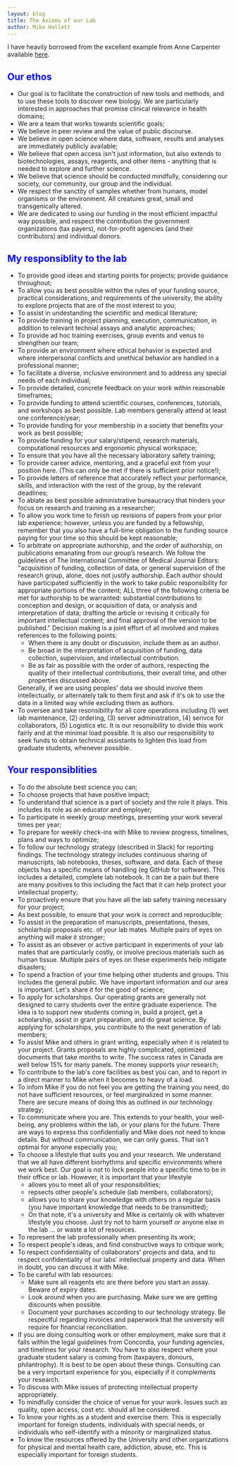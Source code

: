 ```yaml
---
layout: blog
title: The Axioms of our Lab
author: Mike Hallett
---
```


I have heavily borrowed from the excellent example from Anne Carpenter available [here](https://personal.broadinstitute.org/anne/lab_policy.html). 


<h2><span style="color: #0000ff;"><span class="c6 c11">Our ethos</span></span></h2>
<ul>
<li>Our goal is to facilitate the construction of new tools and methods, and to use these tools to discover new biology. We are 
particularly interested in approaches that promise clinical relevance in  health domains;</li>
<li>We are a team that works towards scientific goals;
</li>
<li>We believe in peer review and the value of public discourse.</li>
<li>We believe in open science where data, software, results and analyses are immediately publicly available; </li>
<li>
We believe that open access isn't just information, but also extends to biotechnologies, assays, reagents, and other items - anything that is needed to explore and further science.
</li>
<li>We believe that science should be conducted mindfully, considering our society, our community, our group and the individual. </li>
<li>We respect the sanctity of samples whether from humans, model organisms or the environment. All creatures great, small and transgenically altered. </li>
<li>We are dedicated to using our funding in the most efficient impactful way possible, and respect the contribution the government organizations (tax payers), not-for-profit agencies (and their contributors) and individual donors.
</li>

</ul>

<h2><span style="color: #0000ff;"><span class="c6 c11">My responsiblity to the lab</span></span></h2>

<ul>
<li>To provide good ideas and starting points for projects; provide guidance throughout;</li>
<li>To allow you as best possible within the rules of your funding source, practical considerations, and requirements of the university, the ability to explore projects that are of the most interest to you;</li>
<li>To assist in undestanding the scientific and medical literature;</li>
<li>To provide training in  project planning,  execution, communication, in addition to relevant technial assays and analytic approaches;</li>
<li>To provide ad hoc training exercises, group events and venus to  strengthen our team;</li>
<li>To provide an environment where ethical behavior is expected and where interpersonal conflicts and unethical behavior are handled in a professional manner;</li>
<li>To facilitate a diverse, inclusive environment and to address any special needs of each individual;</li>
<li>To provide detailed, concrete feedback on your  work within reasonable timeframes;</li>
<li>To provide funding to attend scientific courses, conferences, tutorials, and workshops as best possible. Lab members generally attend at least one conference/year;</li>
<li>To provide funding for your membership in a society that benefits your work as best possible;</li>
<li>To provide funding for your salary/stipend, research materials, computational resources and  ergonomic physical workspace;</li>
<li>To ensure that you have all the necessary laboratory safety training;</li>
<li>To provide career advice, mentoring, and a graceful exit from your position here. (This can only be met  if there is sufficient prior notice!);</li>
<li>To provide letters of reference that accurately reflect your performance, skills, and interaction with the rest of the group, by the relevant deadlines;</li>
<li>To ablate as best possible administrative bureaucracy that hinders your focus on research and training as a researcher;</li>
<li>To allow you work time to finish up revisions of papers from your prior lab experience; however, unless you are funded by a fellowship, remember that you also have a full-time obligation to the funding source paying for your time so this should be kept reasonable;</li>
<li>To arbitrate on appropriate authorship, and the order of authorship, on publications emanating from our group’s research. We follow the guidelines of The International Committee of Medical Journal Editors:
"acquisition of funding, collection of data, or general supervision of the research group, alone, does not justify authorship. Each author should have participated sufficiently in the work to take public responsibility for appropriate portions of the content; ALL three of the following criteria be met for authorship to be warranted:
substantial contributions to conception and design, or acquisition of data, or analysis and interpretation of data;
drafting the article or revising it critically for important intellectual content; and
final approval of the version to be published."
Decision making is a joint effort of all involved and makes references to the following points: 
<ul>
<li>When there is any doubt or discussion, include them as an author.</li>
<li>Be broad in the interpretation of acquisition of funding, data collection, supervision, and intellectual contribution.</li>
<li>Be as fair as possible with the order of authors, respecting the quality of their intellectual contributions, their overall time, and other properties discussed above.</li>
</ul>
Generally, if we are using peoples' data we should involve them intellectually, or alternately talk to them first and ask if it's ok to use the data in a limited way while excluding them as authors.</li>
<li>To oversee and take resonsibility for all core operations including (1) wet lab maintenance, (2) ordering, (3) server administration, (4) serivce for collaborators, (5) Logistics etc. It is our resonsibility to divide this work fairly and at the minimal load possible. It is also our responsibility to seek funds to obtain technical assistants to lighten this load from graduate students, whenever possible.</li>
</ul>

<h2><span style="color: #0000ff;"><span class="c6 c11">Your responsiblities
</span></span></h2>

<ul>
<li>To do the absolute best science you  can;</li>
<li>To choose projects that have positive impact;</li>
<li>To understand that science is a part of society and the role it plays. This includes its role as an educator  and  employer;</li>
<li>To participate in weekly group meetings, presenting your work several times per year;</li>
<li> To prepare for weekly check-ins with Mike to review progress, timelines, plans and ways to optimize;
</li>
<li>To follow our   technology strategy (described in Slack) for reporting findings. The technology strategy includes continuous sharing of manuscripts, lab notebooks, theses, software, and data. Each of these objects has a specific means of handling (eg GitHub for software). This includes a detailed, complete lab notebook. It can be a pain but there are many positives to this including the fact that it can help  protect your intellectual property;</li>
<li>To proactively ensure that you have all the lab safety training necessary for your project;</li>
<li>As best possible, to ensure that your work  is correct and reproducible;
</li>
<li> To assist in the preparation of manuscripts, presentations, theses, scholarhsip proposals etc. of your lab mates. Multiple pairs of eyes on anything will make it stronger; 
</li>
<li> To assist as an obsever or active participant in experiments of your lab mates that are particularly costly, or involve precious materials such as human tissue. Multiple pairs of eyes on these experiments help mitigate disasters;</li>
<li>To spend a fraction of your time helping other students and groups. This includes the general public. We have important information and our area is important. Let's share it for the good of science;</li>
<li> To apply for scholarships. Our operating grants are generally not designed to carry students over the entire graduate experience. The idea is to support new students coming in, build a project, get a scholarship, assist in grant preparation, and do great science. By applying for scholarships, you contribute to the next generation of lab members; </li>
<li>To assist Mike and others in grant writing, especially when it is related to your project. Grants proposals are highly complicated, optimized documents that take months to write. The success rates in Canada are well below 15% for many panels. The money supports your research;</li>
<li>To contribute to the lab's core facilities as best you can, and to report in a direct manner to Mike when it becomes to heavy of a load.</li>
<li>To infom Mike if you do not feel you are getting the training you need, do not have sufficient resources, or feel marginalized in some manner. There are secure means of doing this as outlined in our technology strategy;
</li>
<li>To communicate where you are. This extends to your health, your well-being, any problems within the lab, or your plans for the future.  There are ways to express this confidentially and Mike does not need to know details. But without communication, we can only guess. That isn't optimal for anyone especially you;
</li>
<li>To choose a lifestyle that suits you and your research. We understand that we all have different biorhythms and specific environments where we work best. Our goal is not to lock people into a specific time to be in their office or lab. However, it is important that your lifestyle 
<ul>
<li>allows you to meet all of your responsibilities; </li>
<li>repsects other people's schedule (lab members, collaborators);</li>
<li> allows you to share your knowledge with others on a regular basis (you have important knowledge that needs to be transmitted);
</li>
<li>On that note, it's a university and Mike is certainly ok with whatever lifestyle you choose.  Just try not to harm yourself or anyone else in the lab ... or waste a lot of resources. </li>
</ul>
<li>To represent the lab professionally when presenting its work;
</li>
<li>To respect people's ideas, and find constructive ways to critique work;
</li>
<li>To respect confidentiality of collaborators' projects and data, and to respect confidentiality of our labs' intellectual property and data. When in doubt, you can discuss it with Mike.</li>
<li>To be careful with lab resources:
<ul>
<li> Make sure all reagents etc are there before you start an assay. Beware of expiry dates.</li>
<li> Look around when you are purchasing. Make sure we are getting  discounts when possible.</li>
<li> Document your purchases according to our technology strategy. Be respectful regarding invoices and paperwork that the university will require for financial reconciliation.
</li>
</ul>
<li>If you are doing consulting work or other employment, make sure that it falls within the legal guidelines from Concordia, your funding agencies, and timelines for your research. You have to also respect where your graduate student salary is coming from (taxpayers, donours, philantrophy). It is best to be open about these things. Consulting can be a very important experience for you, especially if it complements your research. </li>
<li>To discuss with Mike issues of protecting intellectual property appropriately.</li>
<li>To mindfully consider the choice of venue for your work. Issues such as quality, open access, cost etc. should all be considered.</li>
<li>To know your rights as a student and exercise them. This is especially important for foreign students, individuals with special needs, or individuals  who self-identify with a minority or marginalized status.</li>
<li>To know the resources offered by the University and other organizations for physical and mental health care, addiction, abuse, etc. This is especially important for foreign students.</li>




